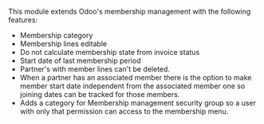 This module extends Odoo's membership management with the following
features:

- Membership category
- Membership lines editable
- Do not calculate membership state from invoice status
- Start date of last membership period
- Partner's with member lines can't be deleted.
- When a partner has an associated member there is the option to make
  member start date independent from the associated member one so
  joining dates can be tracked for those members.
- Adds a category for Membership management security group so a user
  with only that permission can access to the membership menu.
